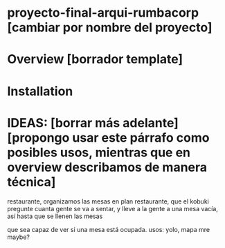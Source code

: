 # proyecto-final-arqui-rumbacorp [cambiar por nombre del proyecto]

# Overview [borrador template]

# Installation

# IDEAS: [borrar más adelante] [propongo usar este párrafo como posibles usos, mientras que en overview describamos de manera técnica]
restaurante, organizamos las mesas en plan restaurante, que el kobuki pregunte cuanta gente
se va a sentar, y lleve a la gente a una mesa vacía, así hasta que se llenen las mesas

que sea capaz de ver si una mesa está ocupada. 
usos: yolo, mapa mre maybe?
